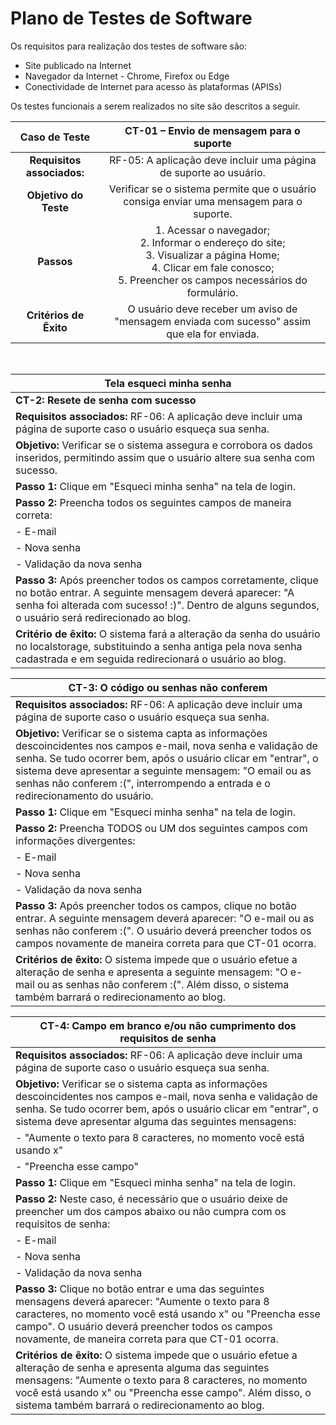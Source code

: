 # Plano de Testes de Software

Os requisitos para realização dos testes de software são:

- Site publicado na Internet
- Navegador da Internet - Chrome, Firefox ou Edge
- Conectividade de Internet para acesso às plataformas (APISs)

Os testes funcionais a serem realizados no site são descritos a seguir.

| **Caso de Teste** 	| **CT-01 – Envio de mensagem para o suporte** 	|
|:---:	|:---:	|
| **Requisitos associados:** | RF-05:	A aplicação deve incluir uma página de suporte ao usuário. |
| **Objetivo do Teste** 	| Verificar se o sistema permite que o usuário consiga enviar uma mensagem para o suporte. 	|
| **Passos** 	| 1. Acessar o navegador; <br>2. Informar o endereço do site;<br>3. Visualizar a página Home;<br>4. Clicar em fale conosco;<br> 5. Preencher os campos necessários do formulário. 	|
| **Critérios de Êxito** 	| O usuário deve receber um aviso de "mensagem enviada com sucesso" assim que ela for enviada. |

<br>

| **Tela esqueci minha senha**                                      |
|-----------------------------------------------------------------|
| **CT-2: Resete de senha com sucesso**                            |
| **Requisitos associados:** RF-06: A aplicação deve incluir uma página de suporte caso o usuário esqueça sua senha. |
| **Objetivo:** Verificar se o sistema assegura e corrobora os dados inseridos, permitindo assim que o usuário altere sua senha com sucesso. |
| **Passo 1:** Clique em "Esqueci minha senha" na tela de login.  |
| **Passo 2:** Preencha todos os seguintes campos de maneira correta: |
|   - E-mail                                                     |
|   - Nova senha                                                 |
|   - Validação da nova senha                                    |
| **Passo 3:** Após preencher todos os campos corretamente, clique no botão entrar. A seguinte mensagem deverá aparecer: "A senha foi alterada com sucesso! :)". Dentro de alguns segundos, o usuário será redirecionado ao blog. |
| **Critério de êxito:** O sistema fará a alteração da senha do usuário no localstorage, substituindo a senha antiga pela nova senha cadastrada e em seguida redirecionará o usuário ao blog. |

| **CT-3: O código ou senhas não conferem**                        |
|-----------------------------------------------------------------|
| **Requisitos associados:** RF-06: A aplicação deve incluir uma página de suporte caso o usuário esqueça sua senha. |
| **Objetivo:** Verificar se o sistema capta as informações descoincidentes nos campos e-mail, nova senha e validação de senha. Se tudo ocorrer bem, após o usuário clicar em "entrar", o sistema deve apresentar a seguinte mensagem: "O email ou as senhas não conferem :(", interrompendo a entrada e o redirecionamento do usuário. |
| **Passo 1:** Clique em "Esqueci minha senha" na tela de login.  |
| **Passo 2:** Preencha TODOS ou UM dos seguintes campos com informações divergentes: |
|   - E-mail                                                     |
|   - Nova senha                                                 |
|   - Validação da nova senha                                    |
| **Passo 3:** Após preencher todos os campos, clique no botão entrar. A seguinte mensagem deverá aparecer: "O e-mail ou as senhas não conferem :(". O usuário deverá preencher todos os campos novamente de maneira correta para que CT-01 ocorra. |
| **Critérios de êxito:** O sistema impede que o usuário efetue a alteração de senha e apresenta a seguinte mensagem: "O e-mail ou as senhas não conferem :(". Além disso, o sistema também barrará o redirecionamento ao blog. |

| **CT-4: Campo em branco e/ou não cumprimento dos requisitos de senha** |
|---------------------------------------------------------------------|
| **Requisitos associados:** RF-06: A aplicação deve incluir uma página de suporte caso o usuário esqueça sua senha. |
| **Objetivo:** Verificar se o sistema capta as informações descoincidentes nos campos e-mail, nova senha e validação de senha. Se tudo ocorrer bem, após o usuário clicar em "entrar", o sistema deve apresentar alguma das seguintes mensagens: |
|   - "Aumente o texto para 8 caracteres, no momento você está usando x" |
|   - "Preencha esse campo"                                      |
| **Passo 1:** Clique em "Esqueci minha senha" na tela de login.  |
| **Passo 2:** Neste caso, é necessário que o usuário deixe de preencher um dos campos abaixo ou não cumpra com os requisitos de senha: |
|   - E-mail                                                     |
|   - Nova senha                                                 |
|   - Validação da nova senha                                    |
| **Passo 3:** Clique no botão entrar e uma das seguintes mensagens deverá aparecer: "Aumente o texto para 8 caracteres, no momento você está usando x" ou "Preencha esse campo". O usuário deverá preencher todos os campos novamente, de maneira correta para que CT-01 ocorra. |
| **Critérios de êxito:** O sistema impede que o usuário efetue a alteração de senha e apresenta alguma das seguintes mensagens: "Aumente o texto para 8 caracteres, no momento você está usando x" ou "Preencha esse campo". Além disso, o sistema também barrará o redirecionamento ao blog. |
